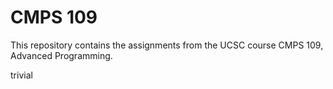 CMPS 109
========
This repository contains the assignments from the UCSC course
CMPS 109, Advanced Programming. 

trivial
